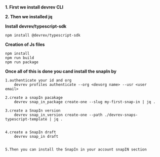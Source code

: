 **1. First we install devrev CLI**

**2. Then we installed jq**
      
**Install devrev/typescript-sdk**

    npm install @devrev/typescript-sdk

**Creation of Js files**

    npm install
    npm run build 
    npm run package

**Once all of this is done you cand install the snapIn by**

    1.authenticate your id and org
        devrev profiles authenticate --org <devorg name> --usr <user email>

    2.create a snapIn pacakage 
        devrev snap_in_package create-one --slug my-first-snap-in | jq .

    3.create a SnapIn version 
        devrev snap_in_version create-one --path ./devrev-snaps-typescript-template | jq .


    4.create a SnapIn draft
        devrev snap_in draft


    5.Then you can install the SnapIn in your account snapIN section


 
